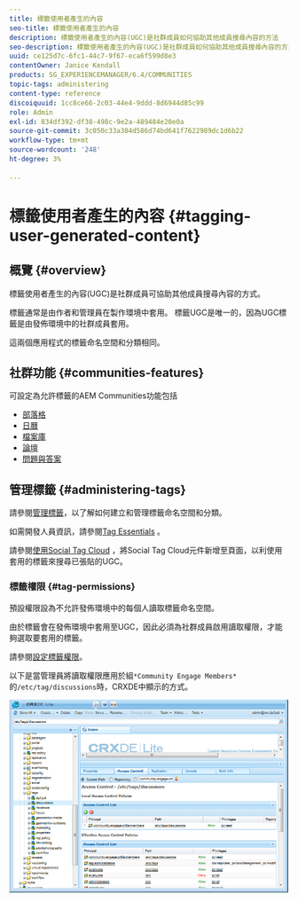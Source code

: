 ```yaml
---
title: 標籤使用者產生的內容
seo-title: 標籤使用者產生的內容
description: 標籤使用者產生的內容(UGC)是社群成員如何協助其他成員搜尋內容的方法
seo-description: 標籤使用者產生的內容(UGC)是社群成員如何協助其他成員搜尋內容的方法
uuid: ce125d7c-6fc1-44c7-9f67-eca6f599d8e3
contentOwner: Janice Kendall
products: SG_EXPERIENCEMANAGER/6.4/COMMUNITIES
topic-tags: administering
content-type: reference
discoiquuid: 1cc8ce66-2c03-44e4-9ddd-8d6944d85c99
role: Admin
exl-id: 834df392-df38-498c-9e2a-489484e20e0a
source-git-commit: 3c050c33a384d586d74bd641f7622989dc1d6b22
workflow-type: tm+mt
source-wordcount: '248'
ht-degree: 3%

---
```


# 標籤使用者產生的內容 {#tagging-user-generated-content}

## 概覽 {#overview}

標籤使用者產生的內容(UGC)是社群成員可協助其他成員搜尋內容的方式。

標籤通常是由作者和管理員在製作環境中套用。 標籤UGC是唯一的，因為UGC標籤是由發佈環境中的社群成員套用。

這兩個應用程式的標籤命名空間和分類相同。

## 社群功能 {#communities-features}

可設定為允許標籤的AEM Communities功能包括

* [部落格](blog-feature.md)
* [日曆](calendar.md)
* [檔案庫](file-library.md)
* [論壇](forum.md#configuretheaddedforum)
* [問題與答案](working-with-qna.md)

## 管理標籤 {#administering-tags}

請參閱[管理標籤](../../help/sites-administering/tags.md#tagging-console)，以了解如何建立和管理標籤命名空間和分類。

如需開發人員資訊，請參閱[Tag Essentials](tag.md) 。

請參閱[使用Social Tag Cloud](tagcloud.md) ，將Social Tag Cloud元件新增至頁面，以利使用套用的標籤來搜尋已張貼的UGC。

### 標籤權限 {#tag-permissions}

預設權限設為不允許發佈環境中的每個人讀取標籤命名空間。

由於標籤會在發佈環境中套用至UGC，因此必須為社群成員啟用讀取權限，才能夠選取要套用的標籤。

請參閱[設定標籤權限](../../help/sites-administering/tags.md#setting-tag-permissions)。

以下是當管理員將讀取權限應用於組`*Community Engage Members*`的`/etc/tag/discussions`時，CRXDE中顯示的方式。

![chlimage_1-74](assets/chlimage_1-74.png)
